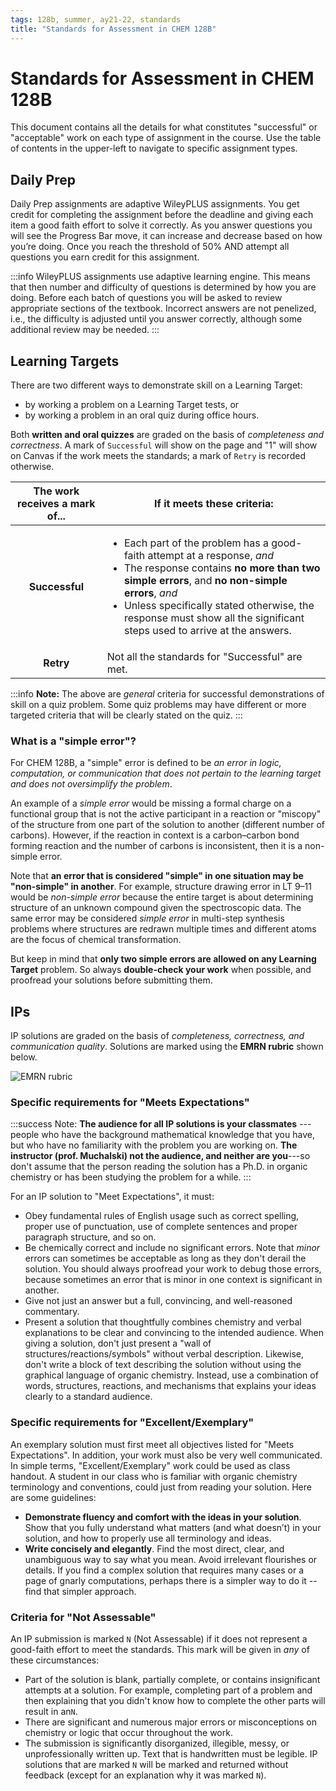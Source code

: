 ```yaml
---
tags: 128b, summer, ay21-22, standards
title: "Standards for Assessment in CHEM 128B"
---
```


# Standards for Assessment in CHEM 128B

This document contains all the details for what constitutes "successful" or "acceptable" work on each type of assignment in the course. Use the table of contents in the upper-left to navigate to specific assignment types. 

## Daily Prep

Daily Prep assignments are adaptive WileyPLUS assignments. You get credit for completing the assignment before the deadline and giving each item a good faith effort to solve it correctly. As you answer questions you will see the Progress Bar move, it can increase and decrease based on how you’re doing. Once you reach the threshold of 50% AND attempt all questions you earn credit for this assignment.  

:::info
WileyPLUS assignments use adaptive learning engine. This means that then number and difficulty of questions is determined by how you are doing. Before each batch of questions you will be asked to review appropriate sections of the textbook. Incorrect answers are not penelized, i.e., the difficulty is adjusted until you answer correctly, although some additional review may be needed. 
:::

## Learning Targets

There are two different ways to demonstrate skill on a Learning Target: 

- by working a problem on a Learning Target tests, or
- by working a problem in an oral quiz during office hours.

Both **written and oral quizzes** are graded on the basis of *completeness and correctness*. A mark of `Successful` will show on the page and "1" will show on Canvas if the work meets the standards; a mark of `Retry` is recorded otherwise. 

| The work receives a mark of... | If it meets these criteria: | 
| :----: | ---- | 
| **Successful** | <ul><li>Each part of the problem has a good-faith attempt at a response, *and*</li><li>The response contains **no more than two simple errors**, and **no non-simple errors**, *and*</li><li>Unless specifically stated otherwise, the response must show all the significant steps used to arrive at the answers.</li></ul>
| **Retry** | Not all the standards for "Successful" are met. | 

:::info
**Note:** The above are *general* criteria for successful demonstrations of skill on a quiz problem. Some quiz problems may have different or more targeted criteria that will be clearly stated on the quiz. 
:::

### What is a "simple error"?

For CHEM 128B, a "simple" error is defined to be *an error in logic, computation, or communication that does not pertain to the learning target and does not oversimplify the problem*.

An example of a *simple error* would be missing a formal charge on a functional group that is not the active participant in a reaction or "miscopy" of the structure from one part of the solution to another (different number of carbons). However, if the reaction in context is a carbon–carbon bond forming reaction and the number of carbons is inconsistent, then it is a non-simple error.  

Note that **an error that is considered "simple" in one situation may be "non-simple" in another**. For example,  structure drawing error in LT 9–11 would be _non-simple error_ because the entire target is about determining structure of an unknown compound given the spectroscopic data. The same error may be considered _simple error_ in multi-step synthesis problems where structures are redrawn multiple times and different atoms are the focus of chemical transformation. 

But keep in mind that **only two simple errors are allowed on any Learning Target** problem. So always **double-check your work** when possible, and proofread your solutions before submitting them.  

## IPs

IP solutions are graded on the basis of *completeness, correctness, and communication quality*. Solutions are marked using the **EMRN rubric** shown below. 

![EMRN rubric](http://rtalbert.org/content/images/2022/04/EMRN-rubric-2020.png)

### Specific requirements for "Meets Expectations"

:::success
Note: **The audience for all IP solutions is your classmates** --- people who have the background mathematical knowledge that you have, but who have no familiarity with the problem you are working on. **The instructor (prof. Muchalski) not the audience, and neither are you**---so don't assume that the person reading the solution has a Ph.D. in organic chemistry or has been studying the problem for a while. 
::: 

For an IP solution to "Meet Expectations", it must: 

- Obey fundamental rules of English usage such as correct spelling, proper use of punctuation, use of complete sentences and proper paragraph structure, and so on. 
- Be chemically correct and include no significant errors. Note that *minor* errors can sometimes be acceptable as long as they don't derail the solution. You should always proofread your work to debug those errors, because sometimes an error that is minor in one context is significant in another. 
- Give not just an answer but a full, convincing, and well-reasoned commentary. 
- Present a solution that thoughtfully combines chemistry and verbal explanations to be clear and convincing to the intended audience. When giving a solution, don't just present a "wall of structures/reactions/symbols" without verbal description. Likewise, don't write a block of text describing the solution without using the graphical language of organic chemistry. Instead, use a combination of words, structures, reactions, and mechanisms that explains your ideas clearly to a standard audience. 

### Specific requirements for "Excellent/Exemplary"

An exemplary solution must first meet all objectives listed for "Meets Expectations". In addition, your work must also be very well communicated. In simple terms, "Excellent/Exemplary" work could be used as class handout. A student in our class who is familiar with organic chemistry terminology and conventions, could just from reading your solution. Here are some guidelines:

* **Demonstrate fluency and comfort with the ideas in your solution**. Show that you fully understand what matters (and what doesn’t) in your solution, and how to properly use all terminology and ideas.
* **Write concisely and elegantly**. Find the most direct, clear, and unambiguous way to say what you mean. Avoid irrelevant flourishes or details. If you find a complex solution that requires many cases or a page of gnarly computations, perhaps there is a simpler way to do it -- find that simpler approach.

### Criteria for "Not Assessable"

An IP submission is marked `N` (Not Assessable) if it does not represent a good-faith effort to meet the standards. This mark will be given in *any* of these circumstances: 

- Part of the solution is blank, partially complete, or contains insignificant attempts at a solution. For example, completing part of a problem and then explaining that you didn't know how to complete the other parts will result in an`N`.  
- There are significant and numerous major errors or misconceptions on chemistry or logic that occur throughout the work.
- The submission is significantly disorganized, illegible, messy, or unprofessionally written up. Text that is handwritten must be legible. IP solutions that are marked `N` will be marked and returned without feedback (except for an explanation why it was marked `N`). 
